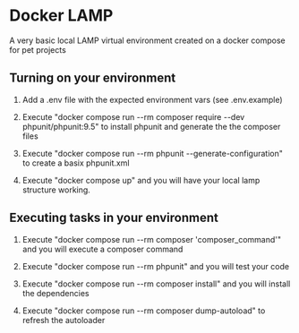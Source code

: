 # Docker LAMP
A very basic local LAMP virtual environment created on a docker compose for pet projects

## Turning on your environment

1. Add a .env file with the expected environment vars (see .env.example)

2. Execute "docker compose run --rm composer require --dev phpunit/phpunit:9.5" to install phpunit and generate the the composer files

3. Execute "docker compose run --rm phpunit --generate-configuration" to create a basix phpunit.xml

4. Execute "docker compose up" and you will have your local lamp structure working.

## Executing tasks in your environment

1. Execute "docker compose run --rm composer 'composer_command'" and you will execute a composer command

2. Execute "docker compose run --rm phpunit" and you will test your code

3. Execute "docker compose run --rm composer install" and you will install the dependencies

4. Execute "docker compose run --rm composer dump-autoload" to refresh the autoloader